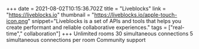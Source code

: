 +++
date = 2021-08-02T10:15:36.702Z
title = "Liveblocks"
link = "https://liveblocks.io"
thumbnail = "https://liveblocks.io/apple-touch-icon.png"
snippet="Liveblocks is a set of APIs and tools that helps you create performant and reliable collaborative experiences."
tags = ["real-time"," collaboration"]
+++
Unlimited rooms
30 simultaneous connections
5 simultaneous connections per room
Community support
